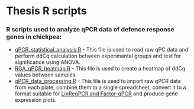 # Thesis R scripts
### R scripts used to analyze qPCR data of defence response genes in chickpea:

* [qPCR_statistical_analysis.R](qPCR_statistical_analysis.R) - This file is used to read raw qPC data and perform ddCq calculation between experimantal groups and test for significance using ANOVA.  
* [RGA_qPCR_heatmap.R](RGA_qPCR_heatmap.R) - This file is used to create a heatmap of ddCq values between samples.
* [qPCR_data_processing.R](qPCR_data_processing.R) - This file is used to import raw qPCR data from each plate, combine them to a single spreadsheet, convert it to a format suitable for [LinRegPCR and Factor-qPCR](https://www.genetargetsolutions.com.au/qpcr/linregpcr-and-factor-qpcr/) and produce gene expression plots.
